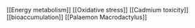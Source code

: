 [[Energy metabolism]]
[[Oxidative stress]]
[[Cadmium toxicity]]
[[bioaccumulation]]
[[Palaemon Macrodactylus]]

